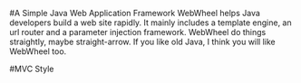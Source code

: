 #A Simple Java Web Application Framework
WebWheel helps Java developers build a web site rapidly. It mainly includes a template engine, an url router and a parameter injection framework. WebWheel do things straightly, maybe straight-arrow. If you like old Java, I think you will like WebWheel too.

#MVC Style


